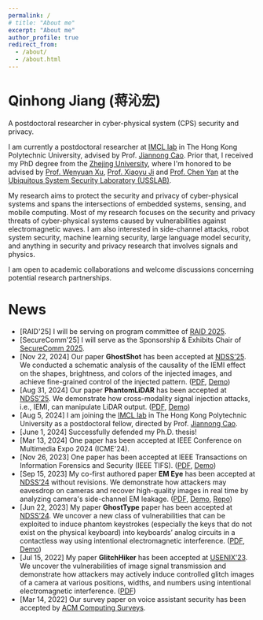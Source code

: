 ```yaml
---
permalink: /
# title: "About me"
excerpt: "About me"
author_profile: true
redirect_from: 
  - /about/
  - /about.html
---
```


<!-- Hi! I am Qinhong Jiang, a PhD candidate and security researcher at Zhejiang University. I work at the [Ubiquitous System Security Laboratory (USSLAB)](http://www.usslab.org/), where I'm honored to be advised by [Prof. Wenyuan Xu](https://scholar.google.com/citations?user=FCsdj0YAAAAJ&hl=en&oi=ao), [Prof. Xiaoyu Ji](https://scholar.google.com/citations?user=9D4UYBoAAAAJ&hl=en) and [Prof. Chen Yan](https://scholar.google.com/citations?user=qhaLpw8AAAAJ&hl=en&oi=sra). -->

# Qinhong Jiang (蒋沁宏)

A postdoctoral researcher in cyber-physical system (CPS) security and privacy.

I am currently a postdoctoral researcher at [IMCL lab](https://www4.comp.polyu.edu.hk/~labimcl/index.html) in The Hong Kong Polytechnic University, advised by Prof. [Jiannong Cao](https://www4.comp.polyu.edu.hk/~csjcao/).
Prior that, I received my PhD degree from the [Zhejing University](https://www.zju.edu.cn/), where I'm honored to be advised by [Prof. Wenyuan Xu](https://scholar.google.com/citations?user=FCsdj0YAAAAJ&hl=en&oi=ao), [Prof. Xiaoyu Ji](https://scholar.google.com/citations?user=9D4UYBoAAAAJ&hl=en) and [Prof. Chen Yan](https://scholar.google.com/citations?user=qhaLpw8AAAAJ&hl=en&oi=sra) at the [Ubiquitous System Security Laboratory (USSLAB)](http://www.usslab.org/).

My research aims to protect the security and privacy of cyber-physical systems and spans the intersections of embedded systems, sensing, and mobile computing. Most of my research focuses on the security and privacy threats of cyber-physical systems caused by vulnerabilities against electromagnetic waves. I am also interested in side-channel attacks, robot system security, machine learning security, large language model security, and anything in security and privacy research that involves signals and physics.

I am open to academic collaborations and welcome discussions concerning potential research partnerships.
<!-- I’m also interested in side channel, covert channel, machine learning security, embedded system security, and anything in security research that involves signals and physics. I'm open to collaborate. -->
<!-- The systems that I have analyzed and/or enhanced include sensors, voice assistants, cyber-physical systems, human-computer interaction devices, surveillance systems, and ubiquitous IoT devices.  -->

<!-- I work towards the next generation of IoT devices and systems that have AI-empowered and science-based security and privacy protections as a fundamental building block. -->

News
======
<!-- * [Sep 15, 2025] Our paper <strong>Pha</strong> has been accepted at [NDSS’24](https://www.ndss-symposium.org/ndss2024/). We demonstrate how attackers may eavesdrop on cameras and recover high-quality images in real time by analyzing camera's side-channel EM leakage. Demos will be put up soon! -->
* [RAID'25] I will be serving on program committee of [RAID 2025](https://raid2025.github.io/).
* [SecureComm'25] I will serve as the Sponsorship & Exhibits Chair of [SecureComm 2025](https://securecomm.eai-conferences.org/2025/).
* [Nov 22, 2024] Our paper <strong>GhostShot</strong> has been accepted at [NDSS’25](https://www.ndss-symposium.org/ndss2024/). We conducted a schematic analysis of the causality of the IEMI effect on the shapes, brightness, and colors of the injected images, and achieve fine-grained control of the injected pattern. ([PDF](), [Demo]())
* [Aug 31, 2024] Our paper <strong>PhantomLiDAR</strong> has been accepted at [NDSS’25](https://www.ndss-symposium.org/ndss2024/). We demonstrate how cross-modality signal injection attacks, i.e., IEMI, can manipulate LiDAR output. ([PDF](https://arxiv.org/pdf/2409.17907), [Demo](https://sites.google.com/view/phantomlidar))
* [Aug 5, 2024] I am joining the [IMCL lab](https://www4.comp.polyu.edu.hk/~labimcl/index.html) in The Hong Kong Polytechnic University as a postdoctoral fellow, directed by Prof. [Jiannong Cao](https://www4.comp.polyu.edu.hk/~csjcao/).
* [June 1, 2024] Successfully defended my Ph.D. thesis! 
* [Mar 13, 2024] One paper has been accepted at IEEE Conference on Multimedia Expo 2024 (ICME'24).
* [Nov 26, 2023] One paper has been accepted at IEEE Transactions on Information Forensics and Security (IEEE TIFS). ([PDF](hhttps://ieeexplore.ieee.org/stamp/stamp.jsp?tp=&arnumber=10387471), [Demo](https://sites.google.com/view/tsmae))
* [Sep 15, 2023] My co-first authored paper <strong>EM Eye</strong> has been accepted at [NDSS’24](https://www.ndss-symposium.org/ndss2024/) without revisions. We demonstrate how attackers may eavesdrop on cameras and recover high-quality images in real time by analyzing camera's side-channel EM leakage. ([PDF](https://www.ndss-symposium.org/wp-content/uploads/2024-552-paper.pdf), [Demo](https://emeyeattack.github.io/Website/), [Repo](https://github.com/longyan97/EMEye_Tutorial))
* [Jun 22, 2023] My paper <strong>GhostType</strong> paper has been accepted at [NDSS’24](https://www.ndss-symposium.org/ndss2024/). We uncover a new class of vulnerabilities that can be exploited to induce phantom keystrokes (especially the keys that do not exist on the physical keyboard) into keyboards’ analog circuits in a contactless way using intentional electromagnetic interference. ([PDF](https://www.ndss-symposium.org/wp-content/uploads/2024-15-paper.pdf), [Demo](https://sites.google.com/view/ghosttype-demo))
* [Jul 15, 2022] My paper <strong>GlitchHiker</strong> has been accepted at [USENIX’23](https://www.usenix.org/conference/usenixsecurity23). We uncover the vulnerabilities of image signal transmission and demonstrate how attackers may actively induce controlled glitch images of a camera at various positions, widths, and numbers using intentional electromagnetic interference. ([PDF](https://www.usenix.org/system/files/usenixsecurity23-jiang-qinhong.pdf))
* [Mar 14, 2022] Our survey paper on voice assistant security has been accepted by [ACM Computing Surveys](https://dl.acm.org/journal/csur).

<div style="height: 256px;width: 256px;margin-left: 40px;">
<script type="text/javascript" id="clstr_globe" src="//clustrmaps.com/globe.js?d=-Qdos_sq78THZq11CU2oACC4KenspK2tlPxjOgfncoA"></script>
</div>